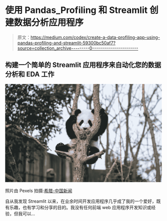 # 使用 Pandas_Profiling 和 Streamlit 创建数据分析应用程序

> 原文：<https://medium.com/codex/create-a-data-profiling-app-using-pandas-profiling-and-streamlit-59300bc50af7?source=collection_archive---------0----------------------->

## 构建一个简单的 Streamlit 应用程序来自动化您的数据分析和 EDA 工作

![](img/2e66363f1c5badada68282396e996b78.png)

照片由 Pexels 拍摄:[希腊-中国新闻](https://www.pexels.com/photo/a-panda-bear-on-the-tree-8788326/)

自从我发现 Streamlit 以来，在业余时间开发应用程序几乎成了我的一个爱好，既有乐趣，也有学习和分享的目的。我没有任何前端 web 应用程序开发知识或经验，但我可以…
